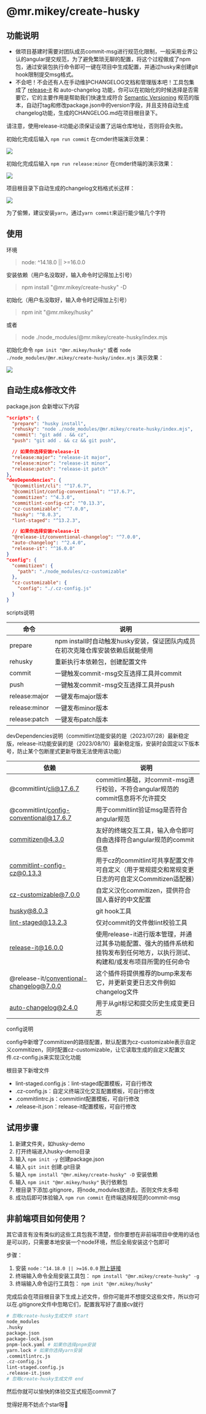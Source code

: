 # @mr.mikey/create-husky

## 功能说明

- 做项目基建时需要对团队成员commit-msg进行规范化限制，一般采用业界公认的angular提交规范，为了避免繁琐无聊的配置，将这个过程做成了npm包，通过安装包执行命令即可一键在项目中生成配置，并通过husky来创建git hook限制提交msg格式。
- 不会吧！不会还有人在手动维护CHANGELOG文档和管理版本吧！工具包集成了 [release-it](https://github.com/release-it/release-it/blob/main/README.md) 和 auto-changelog 功能，你可以在初始化的时候选择是否需要它，它的主要作用是帮助我们快速生成符合 [Semantic Versioning](https://semver.org/) 规范的版本，自动打tag和修改package.json中的version字段，并且支持自动生成changelog功能，生成的CHANGELOG.md在项目根目录下。

请注意，使用release-it功能必须保证设置了远端仓库地址，否则将会失败。

初始化完成后输入 `npm run commit` 在cmder终端演示效果：

![](https://github.com/Mr-Super-X/assets-resouece/raw/main/images/1653480834.jpg)

初始化完成后输入 `npm run release:minor` 在cmder终端的演示效果：

![](https://raw.githubusercontent.com/release-it/release-it/main/docs/assets/release-it.svg)

项目根目录下自动生成的changelog文档格式长这样：

![](../../images/changelog.jpg)

为了偷懒，建议安装`yarn`，通过`yarn commit`来运行能少输几个字符

## 使用

环境
> node: ^14.18.0 || >=16.0.0

安装依赖（用户名没取好，输入命令时记得加上引号）
> npm install "@mr.mikey/create-husky" -D

初始化（用户名没取好，输入命令时记得加上引号）
> npm init "@mr.mikey/husky"

或者

> node ./node_modules/@mr.mikey/create-husky/index.mjs

初始化命令 `npm init "@mr.mikey/husky"` 或者 `node ./node_modules/@mr.mikey/create-husky/index.mjs` 演示效果：

![](../../images/husky-demo.png)

## 自动生成&修改文件

package.json 会新增以下内容

```json
"scripts": {
  "prepare": "husky install",
  "rehusky": "node ./node_modules/@mr.mikey/create-husky/index.mjs",
  "commit": "git add . && cz",
  "push": "git add . && cz && git push",

  // 如果你选择安装release-it
  "release:major": "release-it major",
  "release:minor": "release-it minor",
  "release:patch": "release-it patch"
},
"devDependencies": {
  "@commitlint/cli": "^17.6.7",
  "@commitlint/config-conventional": "^17.6.7",
  "commitizen": "^4.3.0",
  "commitlint-config-cz": "^0.13.3",
  "cz-customizable": "^7.0.0",
  "husky": "^8.0.3",
  "lint-staged": "^13.2.3",

  // 如果你选择安装release-it
  "@release-it/conventional-changelog": "^7.0.0",
  "auto-changelog": "^2.4.0",
  "release-it": "^16.0.0"
}
"config": {
  "commitizen": {
    "path": "./node_modules/cz-customizable"
  },
  "cz-customizable": {
    "config": "./.cz-config.js"
  }
}
```

scripts说明

| 命令          | 说明                                                                           |
| ------------- | ------------------------------------------------------------------------------ |
| prepare       | npm install时自动触发husky安装，保证团队内成员在初次克隆仓库安装依赖后就能使用 |
| rehusky       | 重新执行本依赖包，创建配置文件                                                 |
| commit        | 一键触发commit-msg交互选择工具并commit                                         |
| push          | 一键触发commit-msg交互选择工具并push                                           |
| release:major | 一键发布major版本                                                              |
| release:minor | 一键发布minor版本                                                              |
| release:patch | 一键发布patch版本                                                              |

devDependencies说明（commitlint功能安装的是（2023/07/28）最新稳定版，release-it功能安装的是（2023/08/10）最新稳定版，安装时会固定以下版本号，防止某个包断崖式更新导致无法使用该功能）

| 依赖                                     | 说明                                                                                                                            |
| ---------------------------------------- | ------------------------------------------------------------------------------------------------------------------------------- |
| @commitlint/cli@17.6.7                   | commitlint基础，对commit-msg进行校验，不符合angular规范的commit信息将不允许提交                                                 |
| @commitlint/config-conventional@17.6.7   | 用于commitlint验证msg是否符合angular规范                                                                                        |
| commitizen@4.3.0                         | 友好的终端交互工具，输入命令即可自由选择符合angular规范的commit信息                                                             |
| commitlint-config-cz@0.13.3              | 用于cz的commitlint可共享配置文件可自定义（用于常规提交和常规变更日志的可自定义Commitizen适配器）                                |
| cz-customizable@7.0.0                    | 自定义汉化commitizen，提供符合国人喜好的中文配置                                                                                |
| husky@8.0.3                              | git hook工具                                                                                                                    |
| lint-staged@13.2.3                       | 仅对commit的文件做lint校验工具                                                                                                  |
| release-it@16.0.0                        | 使用release-it进行版本管理，并通过其多功能配置、强大的插件系统和挂钩发布到任何地方，以执行测试、构建和/或发布项目所需的任何命令 |
| @release-it/conventional-changelog@7.0.0 | 这个插件将提供推荐的bump来发布它，并更新变更日志文件例如changelog文件                                                           |
| auto-changelog@2.4.0                     | 用于从git标记和提交历史生成变更日志                                                                                             |

config说明

config中新增了commitizen的路径配置，默认配置为cz-customizable表示自定义commitizen，同时配置cz-customizable，让它读取生成的自定义配置文件.cz-config.js来实现汉化功能

根目录下新增文件

- lint-staged.config.js：lint-staged配置模板，可自行修改
- .cz-config.js：自定义终端汉化交互配置模板，可自行修改
- .commitlintrc.js：commitlint配置模板，可自行修改
- .release-it.json：release-it配置模板，可自行修改

## 试用步骤

1. 新建文件夹，如husky-demo
2. 打开终端进入husky-demo目录
3. 输入 `npm init -y` 创建package.json
4. 输入 `git init` 创建.git目录
5. 输入 `npm install "@mr.mikey/create-husky" -D` 安装依赖
6. 输入 `npm init "@mr.mikey/husky"` 执行依赖包
7. 根目录下添加.gitignore，将node_modules放进去，否则文件太多啦
8. 成功后即可体验输入 `npm run commit` 在终端选择规范的commit-msg

## 非前端项目如何使用？

其它语言有没有类似的这些工具包我不清楚，但你要想在非前端项目中使用的话也是可以的，只需要本地安装一个node环境，然后全局安装这个包即可

步骤：

1. 安装 `node：^14.18.0 || >=16.0.0` [附上链接](https://nodejs.cn/)
2. 终端输入命令全局安装工具包： `npm install "@mr.mikey/create-husky" -g`
3. 终端输入命令运行工具包： `npm init "@mr.mikey/husky"`

完成后会在项目根目录下生成上述文件，但你可能并不想提交这些文件，所以你可以在.gitignore文件中忽略它们，配置我写好了直接cv就行

```bash
# 忽略create-husky生成文件 start
node_modules
.husky
package.json
package-lock.json
pnpm-lock.yaml # 如果你选择pnpm安装
yarn.lock # 如果你选择yarn安装
.commitlintrc.js
.cz-config.js
lint-staged.config.js
.release-it.json
# 忽略create-husky生成文件 end
```

然后你就可以愉快的体验交互式规范commit了

觉得好用不妨点个star呀🙋
